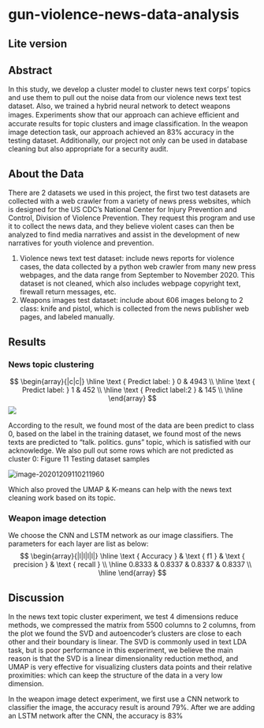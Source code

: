 # gun-violence-news-data-analysis



## Lite version

## Abstract

In this study, we develop a cluster model to cluster news text corps’ topics and use them to pull out the noise data from our violence news text test dataset. Also, we trained a hybrid neural network to detect weapons images. Experiments show that our approach can achieve eﬃcient and accurate results for topic clusters and image classification. In the weapon image detection task, our approach achieved an 83% accuracy in the testing dataset. Additionally, our project not only can be used in database cleaning but also appropriate for a security audit.

## About the Data

There are 2 datasets we used in this project, the first two test datasets are collected with a web crawler from a variety of news press websites, which is designed for the US CDC’s National Center for Injury Prevention and Control, Division of Violence Prevention. They request this program and use it to collect the news data, and they believe violent cases can then be analyzed to find media narratives and assist in the development of new narratives for youth violence and prevention.

1. Violence news text test dataset: include news reports for violence cases, the data collected by a python web crawler from many new press webpages, and the data range from September to November 2020. This dataset is not cleaned, which also includes webpage copyright text, firewall return messages, etc.
2. Weapons images test dataset: include about 606 images belong to 2 class: knife and pistol, which is collected from the news publisher web pages, and labeled manually.

## Results

### News topic clustering


$$
\begin{array}{|c|c|}
\hline \text { Predict label: } 0 & 4943 \\
\hline \text { Predict label: } 1 & 452 \\
\hline \text { Predict label:2 } & 145 \\
\hline
\end{array}
$$
![](https://cdn.jsdelivr.net/gh/Alex-NKG/Image_hosting/dm_img/20201209110049.png)

According to the result, we found most of the data are been predict to class 0, based on the label in the training dataset, we found most of the news texts are predicted to “talk. politics. guns” topic, which is satisfied with our acknowledge. We also pull out some rows which are not predicted as cluster 0: Figure 11 Testing dataset samples

![image-20201209110211960](https://cdn.jsdelivr.net/gh/Alex-NKG/Image_hosting/dm_img/20201209110211.png)

Which also proved the UMAP & K-means can help with the news text cleaning work based on its topic.



### Weapon image detection

We choose the CNN and LSTM network as our image classifiers. The parameters for each layer are list as below:
$$
\begin{array}{|l|l|l|l|}
\hline \text { Accuracy } & \text { f1 } & \text { precision } & \text { recall } \\
\hline 0.8333 & 0.8337 & 0.8337 & 0.8337 \\
\hline
\end{array}
$$

## Discussion

In the news text topic cluster experiment, we test 4 dimensions reduce methods, we compressed the matrix from 5500 columns to 2 columns, from the plot we found the SVD and autoencoder’s clusters are close to each other and their boundary is linear. The SVD is commonly used in text LDA task, but is poor performance in this experiment, we believe the main reason is that the SVD is a linear dimensionality reduction method, and UMAP is very effective for visualizing clusters data points and their relative proximities: which can keep the structure of the data in a very low dimension.

In the weapon image detect experiment, we first use a CNN network to classifier the image, the accuracy result is around 79%. After we are adding an LSTM network after the CNN, the accuracy is 83%